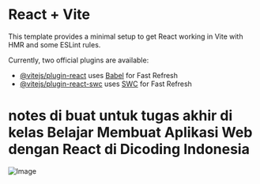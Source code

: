 # React + Vite

This template provides a minimal setup to get React working in Vite with HMR and some ESLint rules.

Currently, two official plugins are available:

- [@vitejs/plugin-react](https://github.com/vitejs/vite-plugin-react/blob/main/packages/plugin-react/README.md) uses [Babel](https://babeljs.io/) for Fast Refresh
- [@vitejs/plugin-react-swc](https://github.com/vitejs/vite-plugin-react-swc) uses [SWC](https://swc.rs/) for Fast Refresh
# notes di buat untuk tugas akhir di kelas Belajar Membuat Aplikasi Web dengan React di Dicoding Indonesia
![Image](https://github.com/user-attachments/assets/88e7405f-ead8-4beb-bc17-cfb0b00844d9)
